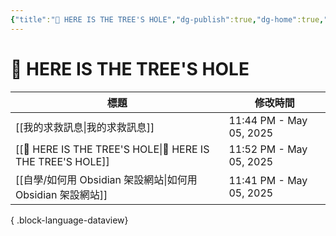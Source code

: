 ```yaml
---
{"title":"🌲 HERE IS THE TREE'S HOLE","dg-publish":true,"dg-home":true,"tag":["DigitalGarden","obsidian","self_learing","website_design"],"permalink":"/🌲 HERE IS THE TREE'S HOLE/","tags":["gardenEntry"],"dgPassFrontmatter":true,"created":"2025-05-04T16:52:57.499+08:00","updated":"2025-05-05T23:52:49.099+08:00"}
---
```






# 🌲 HERE IS THE TREE'S HOLE



| 標題                                                            | 修改時間                    |
| ------------------------------------------------------------- | ----------------------- |
| [[我的求救訊息\|我的求救訊息]]                                         | 11:44 PM - May 05, 2025 |
| [[🌲 HERE IS THE TREE'S HOLE\|🌲 HERE IS THE TREE'S HOLE]] | 11:52 PM - May 05, 2025 |
| [[自學/如何用 Obsidian 架設網站\|如何用 Obsidian 架設網站]]                | 11:41 PM - May 05, 2025 |

{ .block-language-dataview}



